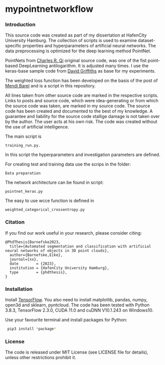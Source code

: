 # mypointnetworkflow

### Introduction
This source code was created as part of my dissertation at HafenCity University Hamburg. The collection of scripts is 
used to examine dataset-specific properties and hyperparameters of artificial neural networks. The data preprocessing 
is optimized for the deep learning method PointNet. 

PointNets from <a href="https://github.com/charlesq34/pointnet" target="_blank">Charles R. Qi</a> original source code,
was one of the fist point-based DeepLearning antilogarithm. It is adjusted many times. I use the keras-base sample code 
from <a href="https://dgriffiths3.github.io" target="_blank">David Griffiths</a> as base for my experiments.

The weighted loss function has been developed on the basis of the post of <a href="https://stackoverflow.com/questions/59520807/multi-class-weighted-loss-for-semantic-image-segmentation-in-keras-tensorflow" target="_blank">Mendi Barel</a> and is a script in this repository.  

All lines taken from other source code are marked in the respective scripts. Links to posts and source code, which were idea-generating or from which the source code was taken, are marked in my source code. 
The source code has been created and documented to the best of my knowledge. A guarantee and liability for the source code stallige damage is not taken over by the author. The user acts at his own risk. The code was created without the use of artificial intelligence. 

The main script is 

    training_run.py. 

In this script the hyperparameters and investigation parameters are defined.

For creating test and training data use the scrips in the folder:
    
    Data preparation

The network architecture can be found in script:
    
    pointnet_keras.py

The easy to use wcce function is defined in 

    weighted_categorical_crossentropy.py


### Citation
If you find our work useful in your research, please consider citing:

	@PhdThesis{Barnefske2023,
	  title={Automated segmentation and classification with artificial neural networks of objects in 3D point clouds},
	  author={Barnefske,Eike},
	  journal={xx},
      date        = {2023},
      institution = {HafenCity University Hamburg}, 
      type        = {phdthesis},
    }
   
### Installation

Install <a href="https://www.tensorflow.org/get_started/os_setup" target="_blank">TensorFlow</a>.
You also need to install matplotlib, pandas, numpy, open3d and sklearn, pyntcloud. 
The code has been tested with Python 3.8.3, TensorFlow 2.3.0, CUDA 11.0 and cuDNN V10.1.243 on Windows10. 

Use your favourite terminal and install packages for Python:
```bash
 pip3 install *package*
```

### License
The code is released under MIT License (see LICENSE file for details), unless other restrictions prohibit it.
